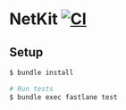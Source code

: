 # NetKit [![CI](https://github.com/ghoztsys/swift-netkit/workflows/CI/badge.svg?branch=master)](https://github.com/ghoztsys/swift-netkit/actions/workflows/ci.yml?query=branch%3Amain)

## Setup

```sh
$ bundle install

# Run tests
$ bundle exec fastlane test
```
